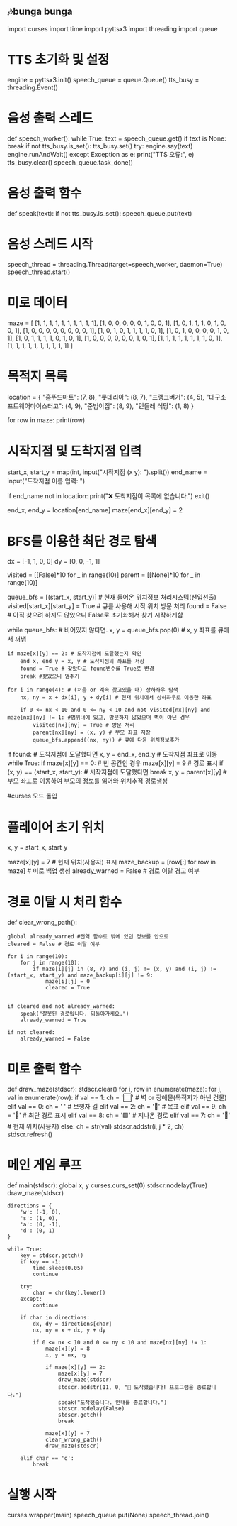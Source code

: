 ## 🎶bunga bunga

import curses
import time
import pyttsx3
import threading
import queue

# TTS 초기화 및 설정
engine = pyttsx3.init()
speech_queue = queue.Queue()
tts_busy = threading.Event()

# 음성 출력 스레드
def speech_worker():
    while True:
        text = speech_queue.get()
        if text is None:
            break
        if not tts_busy.is_set():
            tts_busy.set()
            try:
                engine.say(text)
                engine.runAndWait()
            except Exception as e:
                print("TTS 오류:", e)
            tts_busy.clear()
        speech_queue.task_done()

# 음성 출력 함수
def speak(text):
    if not tts_busy.is_set():
        speech_queue.put(text)

# 음성 스레드 시작
speech_thread = threading.Thread(target=speech_worker, daemon=True)
speech_thread.start()

# 미로 데이터
maze = [
    [1, 1, 1, 1, 1, 1, 1, 1, 1, 1],
    [1, 0, 0, 0, 0, 0, 1, 0, 0, 1],
    [1, 0, 1, 1, 1, 0, 1, 0, 0, 1],
    [1, 0, 0, 0, 0, 0, 0, 0, 0, 1],
    [1, 0, 1, 0, 1, 1, 1, 1, 0, 1],
    [1, 0, 1, 0, 0, 0, 0, 1, 0, 1],
    [1, 0, 1, 1, 1, 1, 0, 1, 0, 1],
    [1, 0, 0, 0, 0, 0, 0, 1, 0, 1],
    [1, 1, 1, 1, 1, 1, 1, 1, 0, 1],
    [1, 1, 1, 1, 1, 1, 1, 1, 1, 1]
]

# 목적지 목록
location = {
    "홈푸드마트": (7, 8),
    "롯데리아": (8, 7),
    "프랭크버거": (4, 5),
    "대구소프트웨어마이스터고": (4, 9),
    "준범이집": (8, 9),
    "민들레 식당": (1, 8)
}

for row in maze:
    print(row)

# 시작지점 및 도착지점 입력
start_x, start_y = map(int, input("시작지점 (x y): ").split())
end_name = input("도착지점 이름 입력: ")

if end_name not in location:
    print("❌ 도착지점이 목록에 없습니다.")
    exit()

end_x, end_y = location[end_name]
maze[end_x][end_y] = 2

# BFS를 이용한 최단 경로 탐색
dx = [-1, 1, 0, 0]
dy = [0, 0, -1, 1]

visited = [[False]*10 for _ in range(10)]
parent = [[None]*10 for _ in range(10)]

queue_bfs = [(start_x, start_y)] # 현재 들어온 위치정보 처리시스템(선입선출)
visited[start_x][start_y] = True # 큐를 사용해 시작 위치 방문 처리
found = False # 아직 찾으려 하지도 않았으니 False로 초기화해서 찾기 시작하게함 

while queue_bfs: # 비어있지 않다면.
    x, y = queue_bfs.pop(0) # x, y 좌표를 큐에서 꺼냄
    
    if maze[x][y] == 2: # 도착지점에 도달했는지 확인
        end_x, end_y = x, y # 도착지점의 좌표를 저장
        found = True # 찾았다고 found변수를 True로 변경
        break #찾았으니 멈추기

    for i in range(4): # (처음 or 계속 찾고있을 때) 상하좌우 탐색
        nx, ny = x + dx[i], y + dy[i] # 현재 위치에서 상하좌우로 이동한 좌표
        
        if 0 <= nx < 10 and 0 <= ny < 10 and not visited[nx][ny] and maze[nx][ny] != 1: #범위내에 있고, 방문하지 않았으며 벽이 아닌 경우
            visited[nx][ny] = True # 방문 처리
            parent[nx][ny] = (x, y) # 부모 좌표 저장
            queue_bfs.append((nx, ny)) # 큐에 다음 위치정보추가

if found: # 도착지점에 도달했다면
    x, y = end_x, end_y # 도착지점 좌표로 이동
    while True:
        if maze[x][y] == 0: # 빈 공간인 경우
            maze[x][y] = 9 # 경로 표시
        if (x, y) == (start_x, start_y): # 시작지점에 도달했다면
            break
        x, y = parent[x][y] # 부모 좌표로 이동하여 부모의 정보를 읽어와 위치추적 경로생성

#curses 모드 돌입
# 플레이어 초기 위치
x, y = start_x, start_y

maze[x][y] = 7 # 현재 위치(사용자) 표시
maze_backup = [row[:] for row in maze] # 미로 백업 생성
already_warned = False # 경로 이탈 경고 여부

# 경로 이탈 시 처리 함수
def clear_wrong_path(): 

    global already_warned #전역 함수로 밖에 있던 정보를 안으로
    cleared = False # 경로 이탈 여부

    for i in range(10):
        for j in range(10):
            if maze[i][j] in (8, 7) and (i, j) != (x, y) and (i, j) != (start_x, start_y) and maze_backup[i][j] != 9:
                maze[i][j] = 0
                cleared = True


    if cleared and not already_warned:
        speak("잘못된 경로입니다. 되돌아가세요.")
        already_warned = True

    if not cleared:
        already_warned = False

# 미로 출력 함수
def draw_maze(stdscr):
    stdscr.clear()
    for i, row in enumerate(maze):
        for j, val in enumerate(row):
            if val == 1:
                ch = '⬜️'  # 벽 or 장애물(목적지가 아닌 건물)
            elif val == 0:
                ch = ' '   # 보행자 길
            elif val == 2:
                ch = '💙'  # 목표
            elif val == 9:
                ch = '🔘'  # 최단 경로 표시
            elif val == 8:
                ch = '🟩'  # 지나온 경로
            elif val == 7:
                ch = '🧑'  # 현재 위치(사용자)
            else:
                ch = str(val)
            stdscr.addstr(i, j * 2, ch)
    stdscr.refresh()

# 메인 게임 루프
def main(stdscr):
    global x, y
    curses.curs_set(0)
    stdscr.nodelay(True)
    draw_maze(stdscr)

    directions = {
        'w': (-1, 0),
        's': (1, 0),
        'a': (0, -1),
        'd': (0, 1)
    }

    while True:
        key = stdscr.getch()
        if key == -1:
            time.sleep(0.05)
            continue

        try:
            char = chr(key).lower()
        except:
            continue

        if char in directions:
            dx, dy = directions[char]
            nx, ny = x + dx, y + dy
            
            if 0 <= nx < 10 and 0 <= ny < 10 and maze[nx][ny] != 1:
                maze[x][y] = 8
                x, y = nx, ny
                
                if maze[x][y] == 2:
                    maze[x][y] = 7
                    draw_maze(stdscr)
                    stdscr.addstr(11, 0, "🎉 도착했습니다! 프로그램을 종료합니다.")
                    speak("도착했습니다. 안내를 종료합니다.")
                    stdscr.nodelay(False)
                    stdscr.getch()
                    break
                
                maze[x][y] = 7
                clear_wrong_path()
                draw_maze(stdscr)

        elif char == 'q':
            break

# 실행 시작
curses.wrapper(main)
speech_queue.put(None)
speech_thread.join()
<!--
**Divanzo/Divanzo** is a ✨ _special_ ✨ repository because its `README.md` (this file) appears on your GitHub profile.

Here are some ideas to get you started:

- 🔭 I’m currently working on ...
- 🌱 I’m currently learning ...
- 👯 I’m looking to collaborate on ...
- 🤔 I’m looking for help with ...
- 💬 Ask me about ...
- 📫 How to reach me: ...
- 😄 Pronouns: ...
- ⚡ Fun fact: ...
-->

